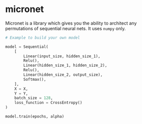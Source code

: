 # micronet
Micronet is a library which gives you the ability to architect any permutations of sequential neural nets. It uses `numpy` only.

```python
# Example to build your own model

model = Sequential(
    [
        Linear(input_size, hidden_size_1), 
        Relu(),
        Linear(hidden_size_1, hidden_size_2),
        Relu(),
        Linear(hidden_size_2, output_size),
        Softmax(),
    ],
    X = X,
    Y = Y,
    batch_size = 128,
    loss_function = CrossEntropy()
)

model.train(epochs, alpha)
```
